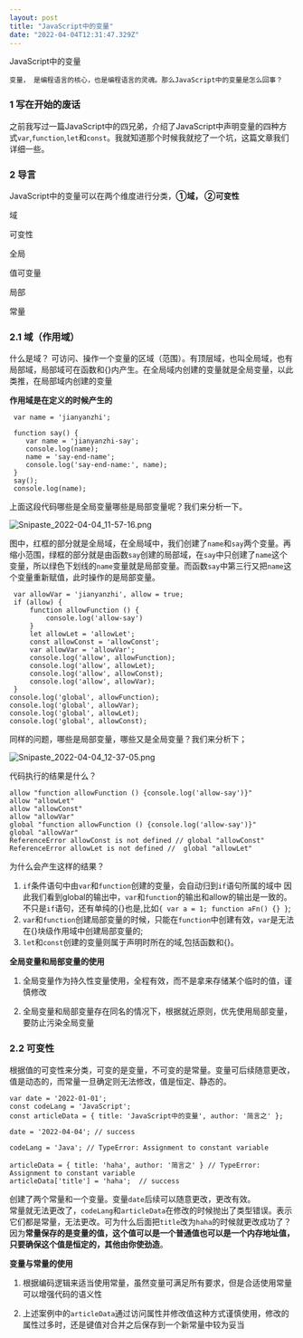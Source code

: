 ```yaml
---
layout: post
title: "JavaScript中的变量"
date: "2022-04-04T12:31:47.329Z"
---
```

JavaScript中的变量

`变量， 是编程语言的核心，也是编程语言的灵魂。那么JavaScript中的变量是怎么回事？`

### 1 写在开始的废话

之前我写过一篇JavaScript中的四兄弟，介绍了JavaScript中声明变量的四种方式`var`,`function`,`let`和`const`。我就知道那个时候我就挖了一个坑，这篇文章我们详细一些。

### 2 导言

JavaScript中的变量可以在两个维度进行分类，**①域， ②可变性**

域

可变性

全局

值可变量

局部

常量

### 2.1 域（作用域）

什么是域？ 可访问、操作一个变量的区域（范围）。有顶层域，也叫全局域，也有局部域，局部域可在函数和{}内产生。在全局域内创建的变量就是全局变量，以此类推，在局部域内创建的变量

**作用域是在定义的时候产生的**

     var name = 'jianyanzhi';
    
     function say() {
        var name = 'jianyanzhi-say';
        console.log(name);
        name = 'say-end-name';
        console.log('say-end-name:', name);
     }
     say();
     console.log(name);
    

上面这段代码哪些是全局变量哪些是局部变量呢？我们来分析一下。

![Snipaste_2022-04-04_11-57-16.png](https://p6-juejin.byteimg.com/tos-cn-i-k3u1fbpfcp/9a56792b78994e23a3126f9aeb63b80b~tplv-k3u1fbpfcp-watermark.image?)

图中，红框的部分就是全局域，在全局域中，我们创建了`name`和`say`两个变量。再缩小范围，绿框的部分就是由函数`say`创建的局部域，在`say`中只创建了`name`这个变量，所以绿色下划线的`name`变量就是局部变量。而函数`say`中第三行又把`name`这个变量重新赋值，此时操作的是局部变量。

     var allowVar = 'jianyanzhi', allow = true;
     if (allow) {
         function allowFunction () {
             console.log('allow-say')
         }
         let allowLet = 'allowLet';
         const allowConst = 'allowConst';
         var allowVar = 'allowVar';
         console.log('allow', allowFunction);
         console.log('allow', allowLet);
         console.log('allow', allowConst);
         console.log('allow', allowVar);
     }
    console.log('global', allowFunction);
    console.log('global', allowVar);
    console.log('global', allowLet);
    console.log('global', allowConst);
    

同样的问题，哪些是局部变量，哪些又是全局变量？我们来分析下；

![Snipaste_2022-04-04_12-37-05.png](https://p1-juejin.byteimg.com/tos-cn-i-k3u1fbpfcp/8454c261cb094e43a81459c83839f2ca~tplv-k3u1fbpfcp-watermark.image?)

代码执行的结果是什么？

    allow "function allowFunction () {console.log('allow-say')}"
    allow "allowLet"
    allow "allowConst"
    allow "allowVar"
    global "function allowFunction () {console.log('allow-say')}"
    global "allowVar"
    ReferenceError allowConst is not defined // global "allowConst"
    ReferenceError allowLet is not defined //  global "allowLet"
    

为什么会产生这样的结果？

1.  `if`条件语句中由`var`和`function`创建的变量，会自动归到`if`语句所属的域中 因此我们看到global的输出中，`var`和`function`的输出和allow的输出是一致的。不只是`if`语句，还有单纯的{}也是,比如`{ var a = 1; function aFn() {} }`;
2.  `var`和`function`创建局部变量的时候，只能在`function`中创建有效，`var`是无法在{}块级作用域中创建局部变量的;
3.  `let`和`const`创建的变量则属于声明时所在的域,包括函数和{}。

**全局变量和局部变量的使用**

1.  全局变量作为持久性变量使用，全程有效，而不是拿来存储某个临时的值，谨慎修改
    
2.  全局变量和局部变量存在同名的情况下，根据就近原则，优先使用局部变量，要防止污染全局变量
    

### 2.2 可变性

根据值的可变性来分类，可变的是变量，不可变的是常量。变量可后续随意更改，值是动态的，而常量一旦确定则无法修改，值是恒定、静态的。

    var date = '2022-01-01';
    const codeLang = 'JavaScript';
    const articleData = { title: 'JavaScript中的变量', author: '简言之' };
    
    date = '2022-04-04'; // success
    
    codeLang = 'Java'; // TypeError: Assignment to constant variable
    
    articleData = { title: 'haha', author: '简言之' } // TypeError: Assignment to constant variable
    articleData['title'] = 'haha';  // success
    
    

创建了两个常量和一个变量。变量`date`后续可以随意更改，更改有效。  
常量就无法更改了，`codeLang`和`articleData`在修改的时候抛出了类型错误。表示它们都是常量，无法更改。可为什么后面把`title`改为`haha`的时候就更改成功了？因为**常量保存的是变量的值，这个值可以是一个普通值也可以是一个内存地址值，只要确保这个值是恒定的，其他由你使劲造**。

**变量与常量的使用**

1.  根据编码逻辑来适当使用常量，虽然变量可满足所有要求，但是合适使用常量可以增强代码的语义性
    
2.  上述案例中的`articleData`通过访问属性并修改值这种方式谨慎使用，修改的属性过多时，还是键值对合并之后保存到一个新常量中较为妥当